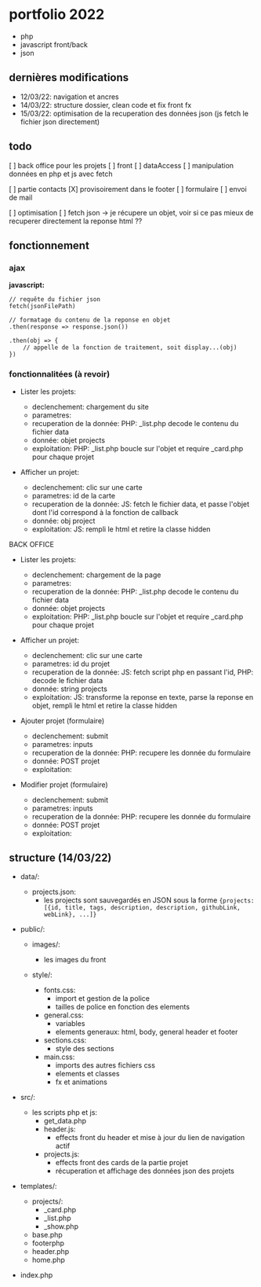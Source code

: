 # portfolio 2022
- php
- javascript front/back
- json


## dernières modifications
- 12/03/22: navigation et ancres
- 14/03/22: structure dossier, clean code et fix front fx
- 15/03/22: optimisation de la recuperation des données json (js fetch le fichier json directement)


## todo
[ ] back office pour les projets
    [ ] front
    [ ] dataAccess
        [ ] manipulation données en php et js avec fetch

[ ] partie contacts
    [X] provisoirement dans le footer
    [ ] formulaire
    [ ] envoi de mail


[ ] optimisation
    [ ] fetch json -> je récupere un objet, voir si ce pas mieux de recuperer directement la reponse html ?? 


## fonctionnement 
### ajax

**javascript:**
``` 
// requête du fichier json
fetch(jsonFilePath)

// formatage du contenu de la reponse en objet
.then(response => response.json())

.then(obj => {
    // appelle de la fonction de traitement, soit display...(obj)
})
```


### fonctionnalitées (à revoir)
- Lister les projets:
    - declenchement:                chargement du site
    - parametres:                   
    - recuperation de la donnée:    PHP: _list.php decode le contenu du fichier data
    - donnée:                       objet projects
    - exploitation:                 PHP: _list.php boucle sur l'objet et require _card.php pour chaque projet


- Afficher un projet:
    - declenchement:                clic sur une carte
    - parametres:                   id de la carte
    - recuperation de la donnée:    JS: fetch le fichier data, et passe l'objet dont l'id correspond à la fonction de callback
    - donnée:                       obj project 
    - exploitation:                 JS: rempli le html et retire la classe hidden 


BACK OFFICE
- Lister les projets:
    - declenchement:    chargement de la page
    - parametres:       
    - recuperation de la donnée:    PHP: _list.php decode le contenu du fichier data
    - donnée:                       objet projects 
    - exploitation:                 PHP: _list.php boucle sur l'objet et require _card.php pour chaque projet


- Afficher un projet:
    - declenchement:    clic sur une carte
    - parametres:       id du projet
    - recuperation de la donnée:    JS: fetch script php en passant l'id, PHP: decode le fichier data
    - donnée:                       string projects 
    - exploitation:                 JS: transforme la reponse en texte, parse la reponse en objet, rempli le html et retire la classe hidden


- Ajouter projet (formulaire)
    - declenchement:                submit
    - parametres:                   inputs
    - recuperation de la donnée:    PHP: recupere les donnée du formulaire
    - donnée:                       POST projet 
    - exploitation:                 


- Modifier projet (formulaire)
    - declenchement:                submit  
    - parametres:                   inputs
    - recuperation de la donnée:    PHP: recupere les donnée du formulaire
    - donnée:                       POST projet 
    - exploitation:                 


## structure (14/03/22)
- data/:
    - projects.json:    
        - les projects sont sauvegardés en JSON sous la forme `{projects: [{id, title, tags, description, description, githubLink, webLink}, ...]}`

- public/:
    - images/:   
        - les images du front

    - style/:
        - fonts.css:        
            - import et gestion de la police
            - tailles de police en fonction des elements
        - general.css:
            - variables
            - elements generaux: html, body, general header et footer 
        - sections.css:     
            - style des sections
        - main.css:
            - imports des autres fichiers css
            - elements et classes
            - fx et animations

- src/:
    - les scripts php et js:
        - get_data.php
        - header.js:
            - effects front du header et mise à jour du lien de navigation actif
        - projects.js:
            - effects front des cards de la partie projet
            - récuperation et affichage des données json des projets

- templates/:
    - projects/:
        - _card.php
        - _list.php
        - _show.php
    - base.php
    - footerphp
    - header.php
    - home.php

- index.php

